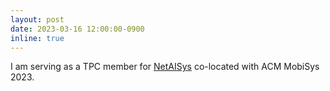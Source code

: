 ```yaml
---
layout: post
date: 2023-03-16 12:00:00-0900 
inline: true
---
```


I am serving as a TPC member for <a href="https://netaisys.github.io/">NetAISys</a> co-located with ACM MobiSys 2023.
